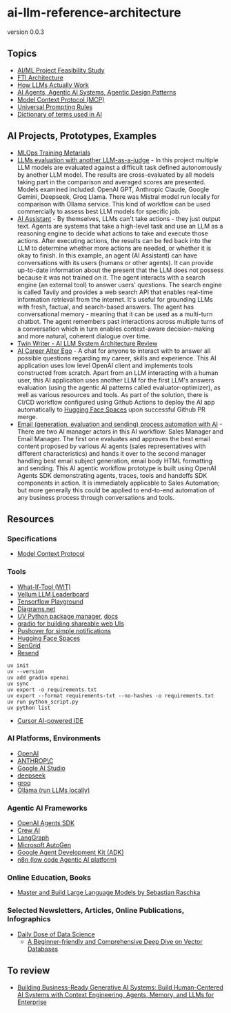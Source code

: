 # ai-llm-reference-architecture

version 0.0.3

## Topics
- [AI/ML Project Feasibility Study](./Feasibility_Study.md)
- [FTI Architecture](./FTI_Architecture.md)
- [How LLMs Actually Work](./How_LLMs_Work.md)
- [AI Agents, Agentic AI Systems, Agentic Design Patterns](./Agents.md)
- [Model Context Protocol (MCP)](./MCP.md)
- [Universal Prompting Rules](./Prompting.md)
- [Dictionary of terms used in AI](./Dictionary.md)

## AI Projects, Prototypes, Examples
- [MLOps Training Metarials](https://github.com/ksatola/cerebro-agh)
- [LLMs evaluation with another LLM-as-a-judge](./examples/LLM_evaluation_with_LLM_as_a_judge.ipynb) - In this project multiple LLM models are evaluated against a difficult task defined autonomously by another LLM model. The results are cross-evaluated by all models taking part in the comparison and averaged scores are presented. Models examined included: OpenAI GPT, Anthropic Claude, Google Gemini, Deepseek, Groq Llama. There was Mistral model run locally for comparison with Ollama service. This kind of workflow can be used commercially to assess best LLM models for specific job.
- [AI Assistant](https://github.com/ksatola/ai-llm-agent-example) - By themselves, LLMs can't take actions - they just output text. Agents are systems that take a high-level task and use an LLM as a reasoning engine to decide what actions to take and execute those actions. After executing actions, the results can be fed back into the LLM to determine whether more actions are needed, or whether it is okay to finish. In this example, an agent (AI Assistant) can have conversations with its users (humans or other agents). It can provide up-to-date information about the present that the LLM does not possess because it was not trained on it. The agent interacts with a search engine (an external tool) to answer users' questions. The search engine is called Tavily and provides a web search API that enables real-time information retrieval from the internet. It's useful for grounding LLMs with fresh, factual, and search-based answers. The agent has conversational memory - meaning that it can be used as a multi-turn chatbot. The agent remembers past interactions across multiple turns of a conversation which in turn enables context-aware decision-making and more natural, coherent dialogue over time.
- [Twin Writer - AI LLM System Architecture Review](https://github.com/ksatola/ai-llm-twin-writer)
- [AI Career Alter Ego](https://github.com/ksatola/ai-career-alter-ego) - A chat for anyone to interact with to answer all possible questions regarding my career, skills and experience. This AI application uses low level OpenAI client and implements tools constructed from scratch. Apart from an LLM interacting with a human user, this AI application uses another LLM for the first LLM's answers evaluation (using the agentic AI patterns called evaluator-optimizer), as well as various resources and tools. As part of the solution, there is CI/CD workflow configured using Github Actions to deploy the AI app automatically to [Hugging Face Spaces](https://huggingface.co/spaces/ksatola/career_chat) upon successful Github PR merge.
- [Email (generation, evaluation and sending) process automation with AI](./examples/Email_process_automation_with_AI.ipynb) - There are two AI manager actors in this AI workflow: Sales Manager and Email Manager. The first one evaluates and approves the best email content proposed by various AI agents (sales representatives with different characteristics) and hands it over to the second manager handling best email subject generation, email body HTML formatting and sending. This AI agentic workflow prototype is built using OpenAI Agents SDK demonstrating agents, traces, tools and handoffs SDK components in action. It is immediately applicable to Sales Automation; but more generally this could be applied to end-to-end automation of any business process through conversations and tools.






## Resources

### Specifications
- [Model Context Protocol](https://github.com/modelcontextprotocol)

### Tools
- [What-If-Tool (WIT)](https://pair-code.github.io/what-if-tool/)
- [Vellum LLM Leaderboard](https://www.vellum.ai/llm-leaderboard)
- [Tensorflow Playground](https://playground.tensorflow.org/)
- [Diagrams.net](https://app.diagrams.net/)
- [UV Python package manager](https://github.com/astral-sh/uv), [docs](https://docs.astral.sh/uv/)
- [gradio for building shareable web UIs](https://www.gradio.app/)
- [Pushover for simple notifications](https://pushover.net/)
- [Hugging Face Spaces](https://huggingface.co/)
- [SenGrid](https://sendgrid.com/en-us)
- [Resend](https://resend.com/)

```
uv init
uv --version
uv add gradio openai
uv sync
uv export -o requirements.txt
uv export --format requirements-txt --no-hashes -o requirements.txt
uv run python_script.py
uv python list
```

- [Cursor AI-powered IDE](https://cursor.com/)


### AI Platforms, Environments
- [OpenAI](https://platform.openai.com/)
- [ANTHROP\C](https://www.anthropic.com/)
- [Google AI Studio](https://aistudio.google.com/)
- [deepseek](https://www.deepseek.com/en)
- [groq](https://groq.com/)
- [Ollama (run LLMs locally)](https://ollama.com/)


### Agentic AI Frameworks
- [OpenAI Agents SDK](https://github.com/openai/openai-agents-python)
- [Crew AI]()
- [LangGraph]()
- [Microsoft AutoGen]()
- [Google Agent Development Kit (ADK)](https://google.github.io/adk-docs/)
- [n8n (low code Agentic AI platform)](https://n8n.io/)


### Online Education, Books
- [Master and Build Large Language Models by Sebastian Raschka](https://www.manning.com/livevideo/master-and-build-large-language-models)


### Selected Newsletters, Articles, Online Publications, Infographics
- [Daily Dose of Data Science](https://www.dailydoseofds.com/)
  - [A Beginner-friendly and Comprehensive Deep Dive on Vector Databases](https://www.dailydoseofds.com/a-beginner-friendly-and-comprehensive-deep-dive-on-vector-databases)



## To review
- [Building Business-Ready Generative AI Systems: Build Human-Centered AI Systems with Context Engineering, Agents, Memory, and LLMs for Enterprise](https://www.packtpub.com/en-us/product/building-business-ready-generative-ai-systems-9781837020683)

